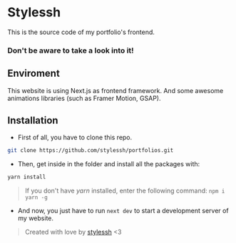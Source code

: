 # Stylessh

This is the source code of my portfolio's frontend.

### Don't be aware to take a look into it!

## Enviroment

This website is using Next.js as frontend framework. And some awesome animations libraries (such as Framer Motion, GSAP).


## Installation

- First of all, you have to clone this repo.

```bash 
git clone https://github.com/stylessh/portfolios.git
```

- Then, get inside in the folder and install all the packages with:

```bash
yarn install
```

> If you don't have *yarn* installed, enter the following command: `npm i yarn -g`

- And now, you just have to run `next dev` to start a development server of my website.


> Created with love by [stylessh](https://github/stylessh) <3